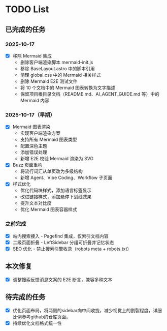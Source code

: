 # TODO List

## 已完成的任务

### 2025-10-17
- [x] 移除 Mermaid 集成
  - 删除客户端渲染脚本 mermaid-init.js
  - 移除 BaseLayout.astro 中的脚本引用
  - 清理 global.css 中的 Mermaid 相关样式
  - 删除 Mermaid E2E 测试文件
  - 将 10 个文档中的 Mermaid 图表转换为文字描述
  - 保留项目根目录文档（README.md、AI_AGENT_GUIDE.md 等）中的 Mermaid 内容

### 2025-10-17（早期）
- [x] Mermaid 图表渲染
  - 实现客户端渲染方案
  - 支持所有 Mermaid 图表类型
  - 配置深色主题
  - 添加错误处理
  - 新增 E2E 校验 Mermaid 渲染为 SVG
- [x] Buzz 页面重构
  - 将流行词汇从单页改为多级结构
  - 新增 Agent、Vibe Coding、Workflow 子页面
- [x] 样式优化
  - 优化代码块样式，添加语言标签显示
  - 改进链接样式，添加悬停下划线效果
  - 提升文本对比度
  - 优化 Mermaid 图表容器样式

### 之前完成
- [x] 站内搜索接入 - Pagefind 集成，仅索引文档内容
- [x] 二级页面折叠 - LeftSidebar 分组可折叠并记忆状态
- [x] SEO 优化 - 禁止搜索引擎收录（robots meta + robots.txt）

## 本次修复

- [x] 调整搜索反馈消息文案的 E2E 断言，兼容多种文本

## 待完成的任务

- [x] 优化页面布局，将两侧的sidebar向中间收拢，减少视觉上的割裂程度，详细比例参考github的仓库页面。
- [x] 持续优化文档格式统一性 
